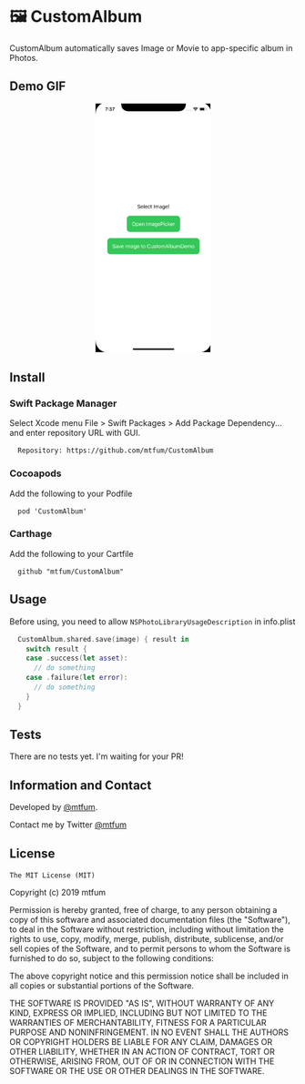 # 🖼 CustomAlbum

CustomAlbum automatically saves Image or Movie to app-specific album in Photos.

## Demo GIF

<div align="center"><img alt="Custom Album Demo GIF" src="https://github.com/mtfum/CustomAlbum/blob/master/Demo.gif" width="40%"></div>

 ## Install

### Swift Package Manager

Select Xcode menu File > Swift Packages > Add Package Dependency... and enter repository URL with GUI.

```
  Repository: https://github.com/mtfum/CustomAlbum
```

### Cocoapods

Add the following to your Podfile

```
  pod 'CustomAlbum'
```

### Carthage

Add the following to your Cartfile

```
  github "mtfum/CustomAlbum"
```

## Usage

Before using, you need to allow  `NSPhotoLibraryUsageDescription` in info.plist



```swift
  CustomAlbum.shared.save(image) { result in
    switch result {
    case .success(let asset):
      // do something
    case .failure(let error):
      // do something
    }
  }
```


## Tests

There are no tests yet. 
I'm waiting for your PR!

## Information and Contact

Developed by [@mtfum](https://github.com/mtfum).

Contact me by Twitter [@mtfum](https://twitter.com/mtfum)

## License

    The MIT License (MIT)

  Copyright (c) 2019 mtfum

  Permission is hereby granted, free of charge, to any person obtaining a copy
  of this software and associated documentation files (the "Software"), to deal
  in the Software without restriction, including without limitation the rights
  to use, copy, modify, merge, publish, distribute, sublicense, and/or sell
  copies of the Software, and to permit persons to whom the Software is
  furnished to do so, subject to the following conditions:

  The above copyright notice and this permission notice shall be included in all
  copies or substantial portions of the Software.

  THE SOFTWARE IS PROVIDED "AS IS", WITHOUT WARRANTY OF ANY KIND, EXPRESS OR
  IMPLIED, INCLUDING BUT NOT LIMITED TO THE WARRANTIES OF MERCHANTABILITY,
  FITNESS FOR A PARTICULAR PURPOSE AND NONINFRINGEMENT. IN NO EVENT SHALL THE
  AUTHORS OR COPYRIGHT HOLDERS BE LIABLE FOR ANY CLAIM, DAMAGES OR OTHER
  LIABILITY, WHETHER IN AN ACTION OF CONTRACT, TORT OR OTHERWISE, ARISING FROM,
  OUT OF OR IN CONNECTION WITH THE SOFTWARE OR THE USE OR OTHER DEALINGS IN THE
  SOFTWARE.

